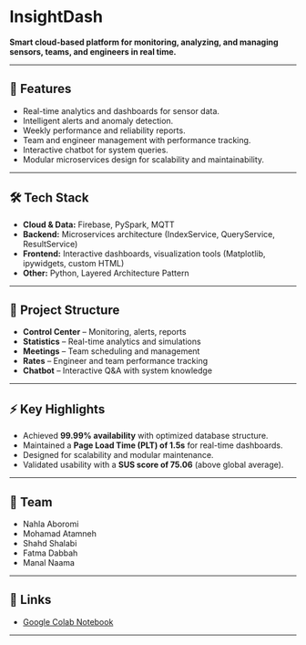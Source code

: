# InsightDash

**Smart cloud-based platform for monitoring, analyzing, and managing sensors, teams, and engineers in real time.**

---

## 🚀 Features

* Real-time analytics and dashboards for sensor data.
* Intelligent alerts and anomaly detection.
* Weekly performance and reliability reports.
* Team and engineer management with performance tracking.
* Interactive chatbot for system queries.
* Modular microservices design for scalability and maintainability.

---

## 🛠 Tech Stack

* **Cloud & Data:** Firebase, PySpark, MQTT
* **Backend:** Microservices architecture (IndexService, QueryService, ResultService)
* **Frontend:** Interactive dashboards, visualization tools (Matplotlib, ipywidgets, custom HTML)
* **Other:** Python, Layered Architecture Pattern

---

## 📂 Project Structure

* **Control Center** – Monitoring, alerts, reports
* **Statistics** – Real-time analytics and simulations
* **Meetings** – Team scheduling and management
* **Rates** – Engineer and team performance tracking
* **Chatbot** – Interactive Q\&A with system knowledge

---

## ⚡ Key Highlights

* Achieved **99.99% availability** with optimized database structure.
* Maintained a **Page Load Time (PLT) of 1.5s** for real-time dashboards.
* Designed for scalability and modular maintenance.
* Validated usability with a **SUS score of 75.06** (above global average).

---

## 👥 Team

* Nahla Aboromi
* Mohamad Atamneh
* Shahd Shalabi
* Fatma Dabbah
* Manal Naama

---

## 📎 Links

* [Google Colab Notebook]([team_snake_dashboard_main.ipynb](https://colab.research.google.com/drive/1oaNTG0LbbPmzskIZZETlrxcit48sV99s?usp=sharing))

---



